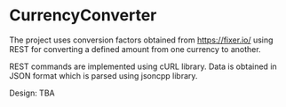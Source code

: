 # CurrencyConverter
The project uses conversion factors obtained from https://fixer.io/ using REST for converting a defined amount from one currency to another.

REST commands are implemented using cURL library.
Data is obtained in JSON format which is parsed using jsoncpp library.

Design:
TBA
